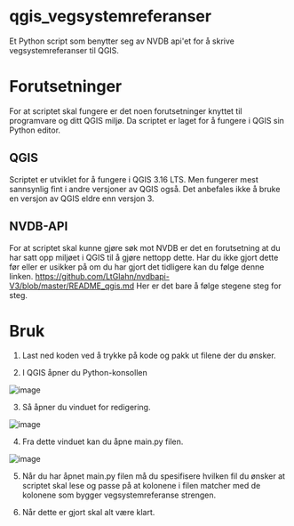 # qgis_vegsystemreferanser

Et Python script som benytter seg av NVDB api'et for å skrive vegsystemreferanser til QGIS. 

# Forutsetninger

For at scriptet skal fungere er det noen forutsetninger knyttet til programvare og ditt QGIS miljø. Da scriptet er laget for å fungere i QGIS sin Python editor. 

## QGIS

Scriptet er utviklet for å fungere i QGIS 3.16 LTS. Men fungerer mest sannsynlig fint i andre versjoner av QGIS også. Det anbefales ikke å bruke en versjon av QGIS eldre enn versjon 3.

## NVDB-API

For at scriptet skal kunne gjøre søk mot NVDB er det en forutsetning at du har satt opp miljøet i QGIS til å gjøre nettopp dette. Har du ikke gjort dette før eller er usikker på om du har gjort det tidligere kan du følge denne linken. https://github.com/LtGlahn/nvdbapi-V3/blob/master/README_qgis.md Her er det bare å følge stegene steg for steg. 
# Bruk

1.	Last ned koden ved å trykke på kode og pakk ut filene der du ønsker.

2.	I QGIS åpner du Python-konsollen 

![image](https://user-images.githubusercontent.com/46957821/165524326-25a914f9-e073-4556-b0c2-46bb1446cfb4.png)

3.	Så åpner du vinduet for redigering.

![image](https://user-images.githubusercontent.com/46957821/165524395-e217c965-3ee6-404f-b1ae-b942f6d593c2.png)

4.	Fra dette vinduet kan du åpne main.py filen. 

![image](https://user-images.githubusercontent.com/46957821/165524431-0da2bfec-20e8-4a2f-a53f-3006bf7fab43.png)
 
5.	Når du har åpnet main.py filen må du spesifisere hvilken fil du ønsker at scriptet skal lese og passe på at kolonene i filen matcher med de kolonene som bygger vegsystemreferanse strengen. 

6.	Når dette er gjort skal alt være klart.

